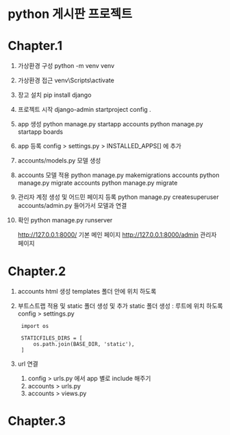 # python 게시판 프로젝트

# Chapter.1

1) 가상환경 구성
    python -m venv venv 

2) 가상환경 접근
    venv\Scripts\activate

3) 장고 설치
    pip install django

4) 프로젝트 시작
    django-admin startproject config .

5) app 생성
    python manage.py startapp accounts
    python manage.py startapp boards

6) app 등록
    config > settings.py > INSTALLED_APPS[] 에 추가

7) accounts/models.py 모델 생성

8) accounts 모델 적용
    python manage.py makemigrations accounts
    python manage.py migrate accounts
    python manage.py migrate

9) 관리자 계정 생성 및 어드민 페이지 등록
    python manage.py createsuperuser
    accounts/admin.py 들어가서 모델과 연결

10) 확인
    python manage.py runserver

    http://127.0.0.1:8000/      기본 메인 페이지
    http://127.0.0.1:8000/admin 관리자 페이지

# Chapter.2
1) accounts html 생성 
    templates 폴더 안에 위치 하도록

2) 부트스트랩 적용 및 static 폴더 생성 및 추가
    static 폴더 생성 : 루트에 위치 하도록
    config > settings.py 

        import os

        STATICFILES_DIRS = [
            os.path.join(BASE_DIR, 'static'),
        ]

3) url 연결 
    1. config > urls.py 에서 app 별로 include 해주기
    2. accounts > urls.py 
    3. accounts > views.py

# Chapter.3





